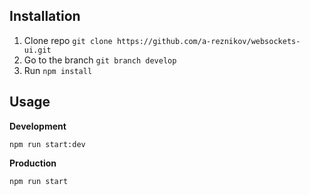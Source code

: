 ## Installation

1. Clone repo `git clone https://github.com/a-reznikov/websockets-ui.git`
2. Go to the branch `git branch develop`
3. Run `npm install`

## Usage

**Development**

`npm run start:dev`

**Production**

`npm run start`
